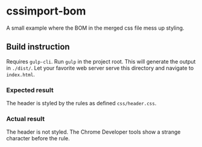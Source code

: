# cssimport-bom

A small example where the BOM in the merged css file mess up styling.

## Build instruction

Requires `gulp-cli`. Run `gulp` in the project root. This will generate the output in `./dist/`. Let your favorite web server serve this directory and navigate to `index.html`.

### Expected result

The header is styled by the rules as defined `css/header.css`.

### Actual result

The header is not styled. The Chrome Developer tools show a strange character before the rule.